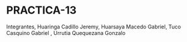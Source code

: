 # PRACTICA-13
Integrantes, Huaringa Cadillo Jeremy, Huarsaya Macedo Gabriel, Tuco Casquino Gabriel , Urrutia Quequezana Gonzalo
